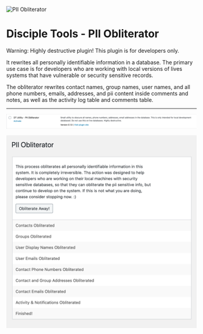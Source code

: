 
![PII Obliterator](https://raw.githubusercontent.com/DiscipleTools/disciple-tools-pii-obliterator/master/pii-obliterator-banner.png)
# Disciple Tools - PII Obliterator
Warning: Highly destructive plugin! This plugin is for developers only. 

It rewrites all personally identifiable information in a database. The primary use case is for developers who 
are working with local versions of lives systems that have vulnerable or security sensitive records. 

The obliterator rewrites contact names, group names, user names, and all phone numbers, emails, addresses, and pii
content inside comments and notes, as well as the activity log table and comments table. 

-----

![plugin list image](plugin-list.png)

![pluign screen](page.png)

